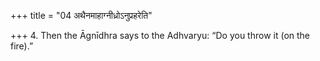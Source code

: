 +++
title = "04 अथैनमाहाग्नीध्रोऽनुप्रहरेति"

+++
4. Then the Āgnīdhra says to the Adhvaryu: “Do you throw it (on the fire).”  
